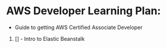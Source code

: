 # AWS Developer Learning Plan:
- Guide to getting AWS Certified Associate Developer

1. [] - Intro to Elastic Beanstalk